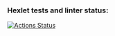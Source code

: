 ### Hexlet tests and linter status:
[![Actions Status](https://github.com/maddbuzz/rails-project-64/workflows/hexlet-check/badge.svg)](https://github.com/maddbuzz/rails-project-64/actions)